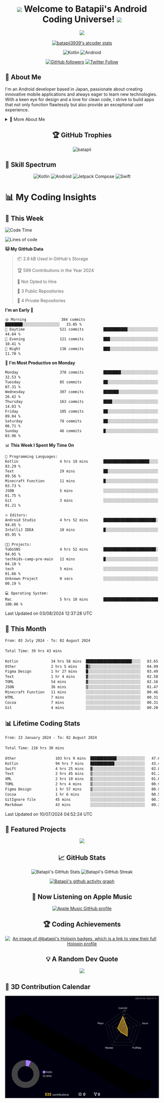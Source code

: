 <h1 align="center">
  <img src="https://media.giphy.com/media/hvRJCLFzcasrR4ia7z/giphy.gif" width="28">
  Welcome to Batapii's Android Coding Universe!
  <img src="https://media.giphy.com/media/hvRJCLFzcasrR4ia7z/giphy.gif" width="28">
</h1>

<p align="center">
  <img src="https://readme-typing-svg.herokuapp.com/?lines=Android+Developer+in+Japan;Always%20learning%20new%20things&font=Fira%20Code&center=true&width=440&height=45&color=f75c7e&vCenter=true&size=22">
</p>

<div align="center">

[![batapii3939's atcoder stats](https://atcoder-readme-stats.vercel.app/stats/batapii3939?theme=dark&show_history=5&width=450)](https://github.com/iwbc-mzk/atcoder-readme-stats)

![Kotlin](https://img.shields.io/badge/Kotlin-★☆☆☆☆☆☆☆☆☆-brightgreen)
![Android](https://img.shields.io/badge/Android-★☆☆☆☆☆☆☆☆☆-brightgreen)

  
[![GitHub followers](https://img.shields.io/github/followers/batapii?style=social)](https://github.com/batapii)
[![Twitter Follow](https://img.shields.io/twitter/follow/batapii?style=social)](https://twitter.com/batapii3939)

</div>

## 🚀 About Me
I'm an Android developer based in Japan, passionate about creating innovative mobile applications and always eager to learn new technologies. With a keen eye for design and a love for clean code, I strive to build apps that not only function flawlessly but also provide an exceptional user experience.

<details>
<summary>🌟 More About Me</summary>

- 🔭 I'm currently working on revolutionizing mobile productivity apps
- 🌱 I'm currently learning Kotlin Multiplatform and Jetpack Compose
- 👯 I'm looking to collaborate on open-source Android projects
- 💬 Ask me about Android development, Kotlin, and mobile UX design
- ⚡ Fun fact: I can solve a Rubik's cube in under 2 minutes!

</details>

<h2 align="center">🏆 GitHub Trophies</h2>
<p align="center">
  <img src="https://github-profile-trophy.vercel.app/?username=batapii&theme=nord&column=7&no-frame=true&no-bg=true&rank=SECRET,SSS,SS,S,AAA,AA,A,B,C,?" alt="batapii" />
</p>

## 🌈 Skill Spectrum

<div align="center">

![Kotlin](https://img.shields.io/badge/Kotlin-0095D5?style=for-the-badge&logo=kotlin&logoColor=white)
![Android](https://img.shields.io/badge/Android-3DDC84?style=for-the-badge&logo=android&logoColor=white)
![Jetpack Compose](https://img.shields.io/badge/Jetpack%20Compose-4285F4?style=for-the-badge&logo=jetpackcompose&logoColor=white)
![Swift](https://img.shields.io/badge/Swift-FA7343?style=for-the-badge&logo=swift&logoColor=white)

</div>


# 📊 My Coding Insights

## 📅 This Week
<!--START_SECTION:waka-week-->
![Code Time](http://img.shields.io/badge/Code%20Time-216%20hrs%2035%20mins-blue)

![Lines of code](https://img.shields.io/badge/From%20Hello%20World%20I%27ve%20Written-77.5%20thousand%20lines%20of%20code-blue)

**🐱 My GitHub Data** 

> 📦 2.8 kB Used in GitHub's Storage 
 > 
> 🏆 599 Contributions in the Year 2024
 > 
> 🚫 Not Opted to Hire
 > 
> 📜 3 Public Repositories 
 > 
> 🔑 4 Private Repositories 
 > 
**I'm an Early 🐤** 

```text
🌞 Morning                384 commits         ████████░░░░░░░░░░░░░░░░░   33.05 % 
🌆 Daytime                521 commits         ███████████░░░░░░░░░░░░░░   44.84 % 
🌃 Evening                121 commits         ███░░░░░░░░░░░░░░░░░░░░░░   10.41 % 
🌙 Night                  136 commits         ███░░░░░░░░░░░░░░░░░░░░░░   11.70 % 
```
📅 **I'm Most Productive on Monday** 

```text
Monday                   378 commits         ████████░░░░░░░░░░░░░░░░░   32.53 % 
Tuesday                  85 commits          ██░░░░░░░░░░░░░░░░░░░░░░░   07.31 % 
Wednesday                307 commits         ███████░░░░░░░░░░░░░░░░░░   26.42 % 
Thursday                 163 commits         ████░░░░░░░░░░░░░░░░░░░░░   14.03 % 
Friday                   105 commits         ██░░░░░░░░░░░░░░░░░░░░░░░   09.04 % 
Saturday                 78 commits          ██░░░░░░░░░░░░░░░░░░░░░░░   06.71 % 
Sunday                   46 commits          █░░░░░░░░░░░░░░░░░░░░░░░░   03.96 % 
```


📊 **This Week I Spent My Time On** 

```text
💬 Programming Languages: 
Kotlin                   4 hrs 19 mins       █████████████████████░░░░   83.29 % 
Text                     29 mins             ██░░░░░░░░░░░░░░░░░░░░░░░   09.56 % 
Minecraft Function       11 mins             █░░░░░░░░░░░░░░░░░░░░░░░░   03.73 % 
JSON                     5 mins              ░░░░░░░░░░░░░░░░░░░░░░░░░   01.75 % 
Git                      3 mins              ░░░░░░░░░░░░░░░░░░░░░░░░░   01.21 % 

🔥 Editors: 
Android Studio           4 hrs 52 mins       ████████████████████████░   94.05 % 
IntelliJ IDEA            18 mins             █░░░░░░░░░░░░░░░░░░░░░░░░   05.95 % 

🐱‍💻 Projects: 
ToDoSNS                  4 hrs 52 mins       ████████████████████████░   94.05 % 
techkids-camp-pre-main   12 mins             █░░░░░░░░░░░░░░░░░░░░░░░░   04.10 % 
tech                     5 mins              ░░░░░░░░░░░░░░░░░░░░░░░░░   01.66 % 
Unknown Project          0 secs              ░░░░░░░░░░░░░░░░░░░░░░░░░   00.19 % 

💻 Operating System: 
Mac                      5 hrs 10 mins       █████████████████████████   100.00 % 
```


 Last Updated on 03/08/2024 12:37:28 UTC
<!--END_SECTION:waka-week-->

## 📅 This Month
<!--START_SECTION:wakamonth-->

```txt
From: 03 July 2024 - To: 02 August 2024

Total Time: 39 hrs 43 mins

Kotlin               34 hrs 58 mins  █████████████████████░░░░   83.65 %
Other                2 hrs 5 mins    █▒░░░░░░░░░░░░░░░░░░░░░░░   04.99 %
Figma Design         1 hr 27 mins    █░░░░░░░░░░░░░░░░░░░░░░░░   03.49 %
Text                 1 hr 4 mins     ▓░░░░░░░░░░░░░░░░░░░░░░░░   02.58 %
TOML                 54 mins         ▓░░░░░░░░░░░░░░░░░░░░░░░░   02.16 %
JSON                 36 mins         ▒░░░░░░░░░░░░░░░░░░░░░░░░   01.47 %
Minecraft Function   11 mins         ░░░░░░░░░░░░░░░░░░░░░░░░░   00.46 %
HTML                 7 mins          ░░░░░░░░░░░░░░░░░░░░░░░░░   00.31 %
Cocoa                7 mins          ░░░░░░░░░░░░░░░░░░░░░░░░░   00.31 %
Git                  4 mins          ░░░░░░░░░░░░░░░░░░░░░░░░░   00.20 %
```

<!--END_SECTION:wakamonth-->

## 📊 Lifetime Coding Stats

<!--START_SECTION:wakaalltime-->

```txt
From: 23 January 2024 - To: 02 August 2024

Total Time: 216 hrs 30 mins

Other                  103 hrs 9 mins  ████████████░░░░░░░░░░░░░   47.64 %
Kotlin                 94 hrs 7 mins   ███████████░░░░░░░░░░░░░░   43.47 %
Swift                  4 hrs 25 mins   ▓░░░░░░░░░░░░░░░░░░░░░░░░   02.04 %
Text                   2 hrs 45 mins   ▒░░░░░░░░░░░░░░░░░░░░░░░░   01.27 %
XML                    2 hrs 10 mins   ▒░░░░░░░░░░░░░░░░░░░░░░░░   01.01 %
TOML                   2 hrs 4 mins    ▒░░░░░░░░░░░░░░░░░░░░░░░░   00.96 %
Figma Design           1 hr 57 mins    ▒░░░░░░░░░░░░░░░░░░░░░░░░   00.91 %
Cocoa                  1 hr 6 mins     ░░░░░░░░░░░░░░░░░░░░░░░░░   00.51 %
GitIgnore file         45 mins         ░░░░░░░░░░░░░░░░░░░░░░░░░   00.35 %
Markdown               43 mins         ░░░░░░░░░░░░░░░░░░░░░░░░░   00.33 %
```

<!--END_SECTION:wakaalltime-->

Last Updated on 10/07/2024 04:52:24 UTC

## 🌟 Featured Projects

<div align="center">
  <a href="https://github.com/batapii/ToDoSNS">
    <img src="https://github-readme-stats.vercel.app/api/pin/?username=batapii&repo=ToDoSNS&theme=radical" />
  </a>

## 📈 GitHub Stats

<div align="center">
  <img src="https://github-readme-stats.vercel.app/api?username=batapii&show_icons=true&theme=radical" alt="Batapii's GitHub Stats" />
  <img src="https://github-readme-streak-stats.herokuapp.com/?user=batapii&theme=radical" alt="Batapii's GitHub Streak" />
  
[![Batapii's github activity graph](https://github-readme-activity-graph.vercel.app/graph?username=batapii&theme=react-dark)](https://github.com/ashutosh00710/github-readme-activity-graph)
</div>

## 🎵 Now Listening on Apple Music

<div align="center">
  
[![Apple Music GitHub profile](https://music-profile.rayriffy.com/theme/dark.svg?uid=001005.6598667d2ffd4a10a4f429edd0ba24c4.1156)](https://github.com/rayriffy/apple-music-github-profile)

</div>


## 🏆 Coding Achievements

<div align="center">

[![An image of @batapii's Holopin badges, which is a link to view their full Holopin profile](https://holopin.me/batapii)](https://holopin.io/@batapii)

</div>

## 💡 A Random Dev Quote

<div align="center">

![](https://quotes-github-readme.vercel.app/api?type=horizontal&theme=radical)

</div>

</div>

## 🚀 3D Contribution Calendar

<div align="center">
  
![](./profile-3d-contrib/profile-night-rainbow.svg)

</div>
